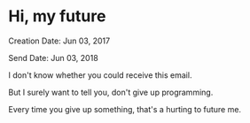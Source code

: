 # Hi, my future

Creation Date: Jun 03, 2017

Send Date: Jun 03, 2018



I don't know whether you could receive this email.

But I surely want to tell you, don't give up programming.

Every time you give up something, that's a hurting to future me.
